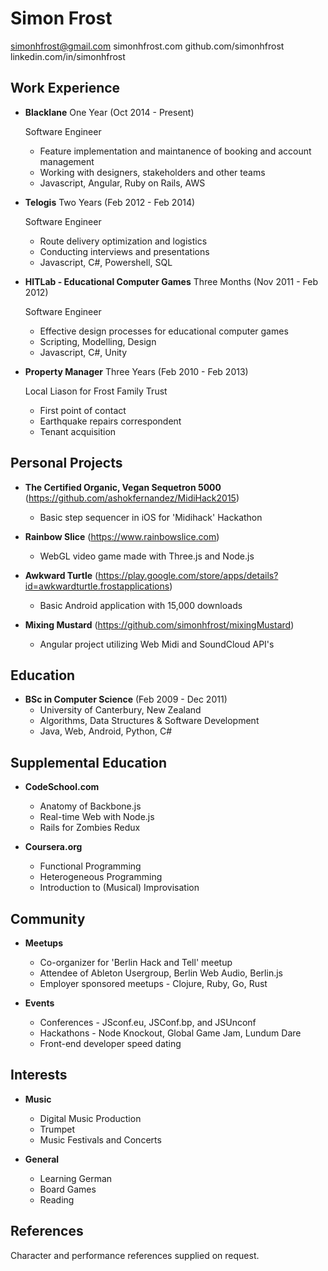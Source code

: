 Simon Frost
=

simonhfrost@gmail.com
simonhfrost.com
github.com/simonhfrost
linkedin.com/in/simonhfrost

Work Experience
-

*   **Blacklane** One Year (Oct 2014 - Present)

    Software Engineer
    - Feature implementation and maintanence of booking and account management
    - Working with designers, stakeholders and other teams
    - Javascript, Angular, Ruby on Rails, AWS

*   **Telogis** Two Years (Feb 2012 - Feb 2014)

    Software Engineer
    - Route delivery optimization and logistics
    - Conducting interviews and presentations
    - Javascript, C#, Powershell, SQL

*   **HITLab - Educational Computer Games** Three Months (Nov 2011 - Feb 2012)

    Software Engineer
    - Effective design processes for educational computer games
    - Scripting, Modelling, Design
    - Javascript, C#, Unity

*   **Property Manager** Three Years (Feb 2010 - Feb 2013)

    Local Liason for Frost Family Trust
    - First point of contact
    - Earthquake repairs correspondent
    - Tenant acquisition

Personal Projects
-

*   **The Certified Organic, Vegan Sequetron 5000** (https://github.com/ashokfernandez/MidiHack2015)
    - Basic step sequencer in iOS for 'Midihack' Hackathon

*   **Rainbow Slice** (https://www.rainbowslice.com)
    - WebGL video game made with Three.js and Node.js

*   **Awkward Turtle** (https://play.google.com/store/apps/details?id=awkwardturtle.frostapplications)
    - Basic Android application with 15,000 downloads

*   **Mixing Mustard** (https://github.com/simonhfrost/mixingMustard)
    - Angular project utilizing Web Midi and SoundCloud API's

Education
-

*   **BSc in Computer Science** (Feb 2009 - Dec 2011)
    - University of Canterbury, New Zealand
    - Algorithms, Data Structures & Software Development
    - Java, Web, Android, Python, C#

Supplemental Education
-

*   **CodeSchool.com**
    - Anatomy of Backbone.js
    - Real-time Web with Node.js
    - Rails for Zombies Redux

*   **Coursera.org**
    - Functional Programming
    - Heterogeneous Programming
    - Introduction to (Musical) Improvisation

Community
-

* **Meetups**
	- Co-organizer for 'Berlin Hack and Tell' meetup
	- Attendee of Ableton Usergroup, Berlin Web Audio, Berlin.js
	- Employer sponsored meetups - Clojure, Ruby, Go, Rust

* **Events**
	- Conferences - JSconf.eu, JSConf.bp, and JSUnconf
	- Hackathons - Node Knockout, Global Game Jam, Lundum Dare
	- Front-end developer speed dating

Interests
-

*   **Music**
    - Digital Music Production
    - Trumpet
    - Music Festivals and Concerts

*   **General**
    - Learning German
    - Board Games
    - Reading

References
-

Character and performance references supplied on request.
